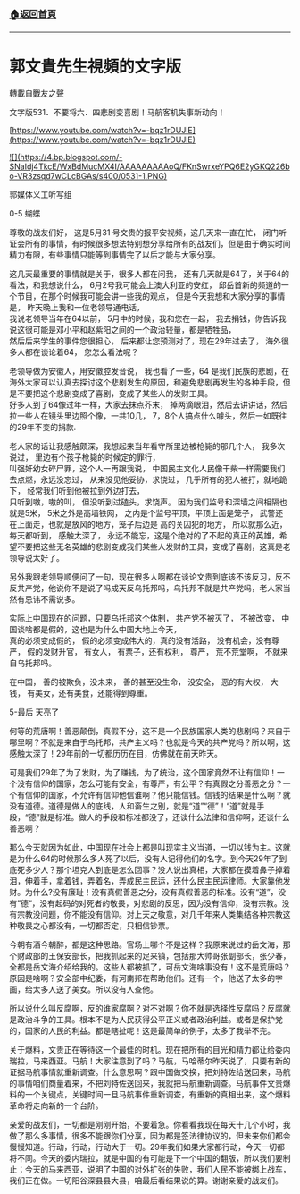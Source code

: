 ###  [:house:返回首頁](https://github.com/ourhimalayas/txt)
---
# 郭文貴先生視頻的文字版
轉載自[戰友之聲](http://littleantvoice.blogspot.com)

文字版531．不要将六．四悲剧变喜剧！马航客机失事新动向！


[https://www.youtube.com/watch?v=-bqz1rDUJlE](https://www.youtube.com/watch?v=-bqz1rDUJlE)


[!\[\](https://4.bp.blogspot.com/-SNaIdj4TkcE/WxBdMucMX4I/AAAAAAAAAoQ/FKnSwrxeYPQ6E2yGKQ226bo-VR3zsqd7wCLcBGAs/s400/0531-1.PNG)](https://4.bp.blogspot.com/-SNaIdj4TkcE/WxBdMucMX4I/AAAAAAAAAoQ/FKnSwrxeYPQ6E2yGKQ226bo-VR3zsqd7wCLcBGAs/s1600/0531-1.PNG)





郭媒体义工听写组


0-5 蝴蝶


尊敬的战友们好， 这是5月31 号文贵的报平安视频，这几天来一直在忙， 闭门听证会所有的事情，有时候很多想法特别想分享给所有的战友们，但是由于确实时间精力有限，有些事情只能等到事情完了以后才能与大家分享。


这几天最重要的事情就是关于，很多人都在问我， 还有几天就是64了，关于64的看法，和我想说什么， 6月2号我可能会上澳大利亚的安红， 邱岳首新的频道的一个节目，在那个时候我可能会讲一些我的观点， 但是今天我想和大家分享的事情是， 昨天晚上我和一位老领导通电话，<br>我说老领导当年在64以前， 5月中的时候，我和您在一起， 我去捐钱，你告诉我说这很可能是邓小平和赵紫阳之间的一个政治较量，都是牺牲品，<br>然后后来学生的事件您很担心， 后来都让您预测对了，现在29年过去了， 海外很多人都在谈论着64， 您怎么看法呢？


老领导做为安徽人，用安徽腔发音说， 我也看了一些，64 是我们民族的悲剧，在海外大家可以认真去探讨这个悲剧发生的原因，和避免悲剧再发生的各种手段，但是不要把这个悲剧变成了喜剧，变成了某些人的发财工具。<br>好多人到了64像过年一样，大家去抹点芥末， 掉两滴眼泪，然后去讲讲话，然后拉一些人在镜头里边照个像，一共10几， 7，8个人搞点什么噱头，然后一如既往的29年不变的捐款.


老人家的话让我感触颇深，我想起来当年看守所里边被枪毙的那几个人， 我多次说过， 里边有个孩子枪毙的时候定的罪行，<br>叫强奸幼女碎尸罪，这个人一再跟我说， 中国民主文化人民像干柴一样需要我们去点燃，永远没忘过， 从来没见他妥协，求饶过， 几乎所有的犯人被打，就地跪下， 经常我们听到他被拉到外边打去，<br>只听到嗷，嗷的叫， 但没听到过磕头，求饶声。 因为我们监号和深墙之间相隔也就是5米， 5米之外是高墙铁网， 之内是个监号平顶，平顶上面是笼子， 武警还在上面走，也就是放风的地方，笼子后边是 高的关囚犯的地方， 所以就那么近，<br>每天都听到， 感触太深了， 永远不能忘，这是个绝对的了不起的真正的英雄，希望不要把这些无名英雄的悲剧变成我们某些人发财的工具，变成了喜剧，这真是老领导说太好了。


另外我跟老领导顺便问了一句，现在很多人啊都在谈论文贵到底该不该反习，反不反共产党，他说你不是说了吗成天反乌托邦吗，乌托邦不就是共产党吗，老人家当然有忌讳不需说多。


实际上中国现在的问题，只要乌托邦这个体制， 共产党不被灭了， 不被改变， 中国谈啥都是假的，这也是为什么中国大地上今天，<br>真的必须变成假的， 假的必须变成伟大的，真的没有活路， 没有机会，没有尊严， 假的发财升官， 有女人， 有票子，还有权利， 尊严， 荒不荒堂啊， 不就来自乌托邦吗。


在中国， 善的被欺负，没未来， 善的甚至没生命， 没安全， 恶的有大权， 大钱， 有美女，还有美食，还能得到尊重。


5-最后 天亮了


何等的荒唐啊！善恶颠倒，真假不分，这不是一个民族国家人类的悲剧吗？来自于哪里啊？不就是来自于乌托邦，共产主义吗？也就是今天的共产党吗？所以啊，这感触太深了！29年前的一切都历历在目，仿佛就在前天昨天。





可是我们29年了为了发财，为了赚钱，为了统治，这个国家竟然不让有信仰！一个没有信仰的国家，怎么可能有安全，有尊严，有公平？有真假之分善恶之分？一个有信仰的国家，不允许有信仰他信谁啊？他只能信钱。信钱的结果是什么啊？就没有道德。道德是做人的底线，人和畜生之别，就是“道”“德”！“道”就是手段，“德”就是标准。做人的手段和标准都没了，还谈什么法律和信仰啊，还谈什么善恶啊？





那么今天就因为如此，中国现在社会上都是叫现实主义当道，一切以钱为主。这就是为什么64的时候那么多人死了以后，没有人记得他们的名字。到今天29年了到底死多少人？那个坦克人到底是怎么回事？没人说出真相，大家都在摸着鼻子掉着泪，伸着手，拿着钱，弄着名，弄成民主民运，还什么民主民运律师。大家靠他发财。为什么?没有廉耻！没有真假善恶之分，没有真假善恶的标准。没有“道”，没有”德“，没有起码的对死者的敬畏，对悲剧的反思，因为没有信仰，没有宗教。没有宗教没问题，你不能没有信仰。对上天之敬意，对几千年来人类集结各种宗教这种敬畏之心都没有，一切都否定，只相信钞票。





今朝有酒今朝醉，都是这种思路。官场上哪个不是这样？我原来说过的岳文海，那个财政部的王保安部长，把我抓起来的足来镇，包括那大帅哥张副部长，张少春，全都是岳文海介绍给我的。这些人都被抓了，可岳文海啥事没有！这不是荒唐吗？原因是啥啊？安全部中纪委，有河南邦在帮助他们。还有一个，他送了太多的字画，给太多人送了美女。所以没有人查他。





所以说什么叫反腐啊，反的谁家腐啊？对不对啊？你不就是选择性反腐吗？反腐就是政治斗争的工具。根本不是为人民获得公平正义或者政治利益。或者是保护党的，国家的人民的利益。都是瞎扯呢！这是最简单的例子，太多了我举不完。





关于爆料，文贵正在等待这一个最佳的时机。现在把所有的目光和精力都让给委内瑞拉，马来西亚。马航！大家注意到了吗？马航，马哈蒂尔昨天说了，只要有新的证据马航事情就重新调查。什么意思啊？跟中国做交换，把刘特佐给送回来，马航的事情咱们商量着来，不把刘特佐送回来，我就把马航重新调查。马航事件文贵爆料的一个关键点，关键时间一旦马航事件重新调查，有重新的真相出来，这个爆料革命将走向新的一个台阶。





亲爱的战友们，一切都是刚刚开始，不要着急。你看看我现在每天十几个小时，我做了那么多事情，很多不能跟你们分享，因为都是签法律协议的，但未来你们都会慢慢知道。行动，行动，行动大于一切。29年我们如果大家都行动，今天一切都将不同。今天的委内瑞拉，就是中国的有可能是下一个中国的翻版，所以我们要制止；今天的马来西亚，说明了中国的对外扩张的失败，我们人民不能被绑上战车，我们正在做。一切阳谷深县县大县，咱最后看结果说的算。谢谢亲爱的战友们。